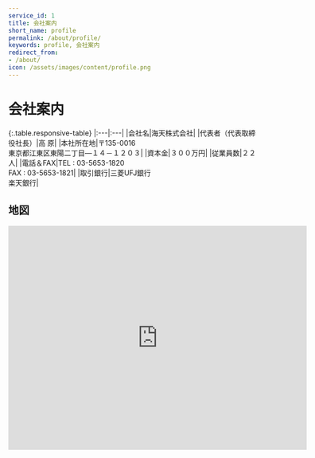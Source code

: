 ```yaml
---
service_id: 1
title: 会社案内
short_name: profile
permalink: /about/profile/
keywords: profile, 会社案内
redirect_from:
- /about/
icon: /assets/images/content/profile.png
---
```

# 会社案内

{:.table.responsive-table}
|:---|:---|
|会社名|海天株式会社|
|代表者（代表取締役社長）|高 原|
|本社所在地|〒135-0016 <br>東京都江東区東陽二丁目―１４－１２０３|
|資本金|３００万円|
|従業員数|２２人|
|電話＆FAX|TEL : 03-5653-1820<br>FAX : 03-5653-1821|
|取引銀行|三菱UFJ銀行<br>楽天銀行|


## 地図

<div class="row" id="maps">
<div class="map-responsive">
<!-- <iframe frameborder="0" scrolling="no" marginheight="0" marginwidth="0" src="https://www.openstreetmap.org/export/embed.html?bbox=-0.0020599365234375004%2C52.10344750969288%2C0.166168212890625%2C52.16824652411121&amp;layer=mapnik"></iframe> -->
<iframe src="https://www.google.com/maps/embed?pb=!1m18!1m12!1m3!1d3241.399552632638!2d139.81320425052456!3d35.66716263825427!2m3!1f0!2f0!3f0!3m2!1i1024!2i768!4f13.1!3m3!1m2!1s0x601888551a00299b%3A0x68bd73e12a2bfb66!2z5pel5pys44CB44CSMTM1LTAwMTYg5p2x5Lqs6YO95rGf5p2x5Yy65p2x6Zm977yS5LiB55uu77yS!5e0!3m2!1sja!2stw!4v1564810581698!5m2!1sja!2stw" width="600" height="450" frameborder="0" style="border:0" allowfullscreen></iframe>
</div>
</div>
